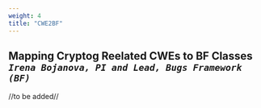 ```yaml
---
weight: 4
title: "CWE2BF"
---
```

## Mapping Cryptog Reelated CWEs to BF Classes <br/>_`Irena Bojanova, PI and Lead, Bugs Framework (BF)`_

//to be added//